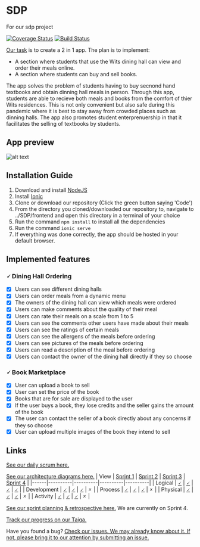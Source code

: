 # SDP
For our sdp project

[![Coverage Status](https://coveralls.io/repos/github/greenpeace-wits/SDP/badge.svg?branch=master)](https://coveralls.io/github/greenpeace-wits/SDP?branch=test)
[![Build Status](https://travis-ci.com/greenpeace-wits/SDP.svg?branch=test)](https://travis-ci.com/greenpeace-wits/SDP)

[Our task](https://github.com/greenpeace-wits/SDP/wiki) is to create a 2 in 1 app. The plan is to implement:
- A section where students that use the Wits dining hall can view and order their meals online.
- A section where students can buy and sell books.

The app solves the problem of students having to buy secnond hand textbooks and obtain dinning hall meals in person. Through this app, students are able to recieve both meals and books from the comfort of thier Wits residences. This is not only convenient but also safe during this pandemic where it is best to stay away from crowded places such as dinning halls. The app also promotes student enterprenuership in that it facilitates the selling of textbooks by students. 

## App preview

![alt text](https://github.com/greenpeace-wits/SDP/blob/test/admin/canvaPreview.png)


## Installation Guide
1. Download and install [NodeJS](https://nodejs.org/en/download/)
2. Install [Ionic](https://ionicframework.com/getting-started)
3. Clone or download our repository (Click the green button saying 'Code')
4. From the directory you cloned/downloaded our repository to, navigate to ../SDP/frontend and open this directory in a terminal of your choice
5. Run the command ```npm install``` to install all the dependencies
6. Run the command ```ionic serve```
7. If everything was done correctly, the app should be hosted in your default browser.

## Implemented features
### 🗸 Dining Hall Ordering
- [x] Users can see different dining halls
- [x] Users can order meals from a dynamic menu
- [x] The owners of the dining hall can view which meals were ordered
- [x] Users can make comments about the quality of their meal
- [x] Users can rate their meals on a scale from 1 to 5
- [x] Users can see the comments other users have made about their meals
- [x] Users can see the ratings of certain meals
- [x] Users can see the allergens of the meals before ordering
- [x] Users can see pictures of the meals before ordering
- [x] Users can read a description of the meal before ordering
- [x] Users can contact the owner of the dining hall directly if they so choose

### 🗸 Book Marketplace
- [x] User can upload a book to sell
- [x] User can set the price of the book
- [x] Books that are for sale are displayed to the user
- [x] If the user buys a book, they lose credits and the seller gains the amount of the book
- [x] The user can contact the seller of a book directly about any concerns if they so choose
- [x] User can upload multiple images of the book they intend to sell

## Links

[See our daily scrum here.](https://github.com/greenpeace-wits/SDP/wiki/Daily-Scrum)

[See our architecture diagrams here.](https://github.com/greenpeace-wits/SDP/wiki/Diagrams)
| View | [Sprint 1](https://github.com/greenpeace-wits/SDP/wiki/Diagrams#sprint-1) | [Sprint 2](https://github.com/greenpeace-wits/SDP/wiki/Diagrams#sprint-2) | [Sprint 3](https://github.com/greenpeace-wits/SDP/wiki/Diagrams#sprint-3) | [Sprint 4](https://github.com/greenpeace-wits/SDP/wiki/Diagrams#sprint-4) |
|------|----------|----------|----------|----------|
| Logical | [🗸](https://github.com/greenpeace-wits/SDP/wiki/Diagrams#logical-view) | [🗸](https://github.com/greenpeace-wits/SDP/wiki/Diagrams#logical-view-1) | [🗸](https://github.com/greenpeace-wits/SDP/wiki/Diagrams#logical-view-2) | [🗸](https://github.com/greenpeace-wits/SDP/wiki/Diagrams#logical-view-3) |
| Development | [🗸](https://github.com/greenpeace-wits/SDP/wiki/Diagrams#development-view) | [🗸](https://github.com/greenpeace-wits/SDP/wiki/Diagrams#development-view-1) | [🗸](https://github.com/greenpeace-wits/SDP/wiki/Diagrams#development-view-2) | 🗴 |
| Process | [🗸](https://github.com/greenpeace-wits/SDP/wiki/Diagrams#process-view) | [🗸](https://github.com/greenpeace-wits/SDP/wiki/Diagrams#process-view-1) | [🗸](https://github.com/greenpeace-wits/SDP/wiki/Diagrams#process-view-2) | 🗴 |
| Physical | [🗸](https://github.com/greenpeace-wits/SDP/wiki/Diagrams#physical-view) | [🗸](https://github.com/greenpeace-wits/SDP/wiki/Diagrams#physical-view-1) | [🗸](https://github.com/greenpeace-wits/SDP/wiki/Diagrams#physical-view-2) | 🗴 |
| Activity | [🗸](https://github.com/greenpeace-wits/SDP/wiki/Diagrams#activity-diagram) | [🗸](https://github.com/greenpeace-wits/SDP/wiki/Diagrams#activity-diagram-1) | [🗸](https://github.com/greenpeace-wits/SDP/wiki/Diagrams#activity-diagram-2) | 🗴 |

[See our sprint planning & retrospective here.](https://github.com/greenpeace-wits/SDP/wiki/Sprint-Planner-&-Retrospective-Meeting-Minutes) We are currently on Sprint 4.

[Track our progress on our Taiga.](https://tree.taiga.io/project/__senate-greenpeace10/timeline)

Have you found a bug? [Check our issues. We may already know about it. If not, please bring it to our attention by submitting an issue.](https://github.com/greenpeace-wits/SDP/issues)
